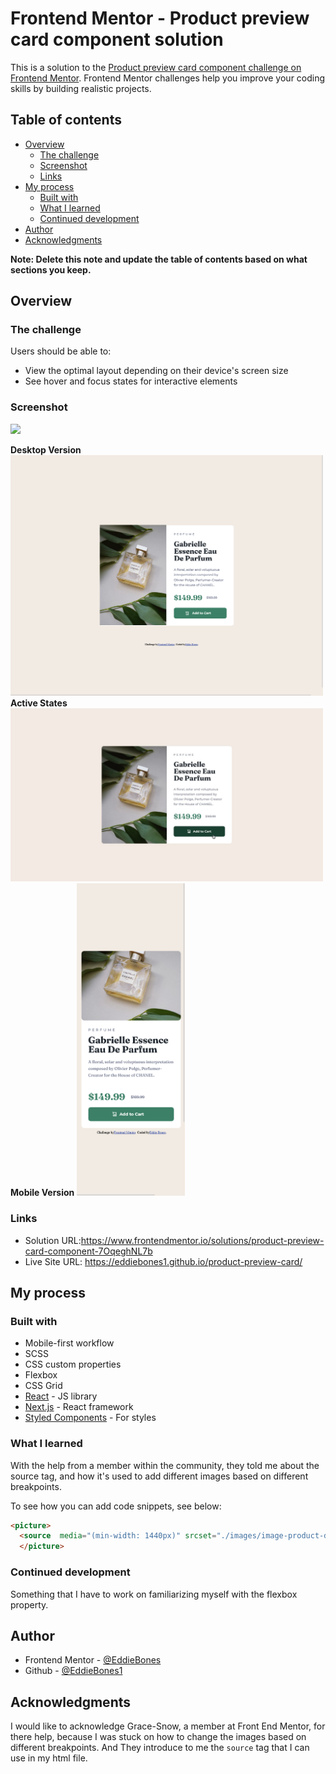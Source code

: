 # Frontend Mentor - Product preview card component solution

This is a solution to the [Product preview card component challenge on Frontend Mentor](https://www.frontendmentor.io/challenges/product-preview-card-component-GO7UmttRfa). Frontend Mentor challenges help you improve your coding skills by building realistic projects. 

## Table of contents

- [Overview](#overview)
  - [The challenge](#the-challenge)
  - [Screenshot](#screenshot)
  - [Links](#links)
- [My process](#my-process)
  - [Built with](#built-with)
  - [What I learned](#what-i-learned)
  - [Continued development](#continued-development)
- [Author](#author)
- [Acknowledgments](#acknowledgments)

**Note: Delete this note and update the table of contents based on what sections you keep.**

## Overview

### The challenge

Users should be able to:

- View the optimal layout depending on their device's screen size
- See hover and focus states for interactive elements

### Screenshot

![](./screenshot.jpg)

**Desktop Version**
<img src="./design/desktop-version.png" alt="desktop-version" width="500px">
**Active States**
<img src="./design/active-states.jpg" alt="desktop-version" width="500px">
**Mobile Version**
<img src="./design/mobile-version.png" alt="desktop-version" height="500px">

### Links

- Solution URL:https://www.frontendmentor.io/solutions/product-preview-card-component-7OqeghNL7b
- Live Site URL: https://eddiebones1.github.io/product-preview-card/

## My process

### Built with
- Mobile-first workflow
- SCSS
- CSS custom properties
- Flexbox
- CSS Grid
- [React](https://reactjs.org/) - JS library
- [Next.js](https://nextjs.org/) - React framework
- [Styled Components](https://styled-components.com/) - For styles

### What I learned

With the help from a member within the community, they told me about the source tag, and how it's used to add different images based on different breakpoints.

To see how you can add code snippets, see below:

```html
<picture>
  <source  media="(min-width: 1440px)" srcset="./images/image-product-desktop.png">
  </picture>
```
### Continued development
Something that I have to work on familiarizing myself with the flexbox property.

## Author

- Frontend Mentor - [@EddieBones](https://www.frontendmentor.io/profile/EddieBones1)
- Github - [@EddieBones1](https://github.com/EddieBones1)

## Acknowledgments

I would like to acknowledge Grace-Snow, a member at Front End Mentor, for there help, because I was stuck on how to change the images based on different breakpoints. And They introduce to me the ```source``` tag that I can use in my html file.

